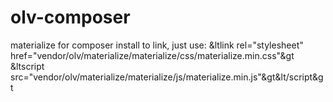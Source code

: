 # olv-composer
materialize for composer install
to link, just use:
&ltlink rel="stylesheet" href="vendor/olv/materialize/materialize/css/materialize.min.css"&gt
&ltscript src="vendor/olv/materialize/materialize/js/materialize.min.js"&gt&lt/script&gt
